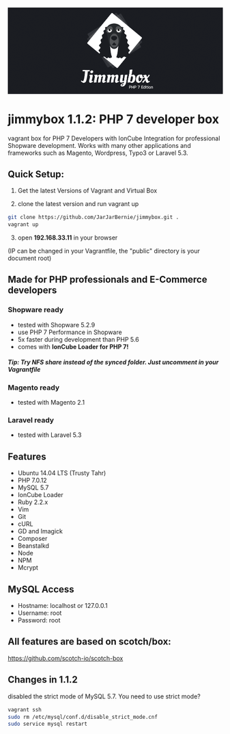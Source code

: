 ![alt tag](https://raw.githubusercontent.com/JarJarBernie/jimmybox/master/public/src/jimmybox.png)

# jimmybox 1.1.2: PHP 7 developer box
vagrant box for PHP 7 Developers with IonCube Integration for professional Shopware development. Works with many other applications and frameworks such as Magento, Wordpress, Typo3 or Laravel 5.3.

## Quick Setup:
1) Get the latest Versions of Vagrant and Virtual Box

2) clone the latest version and run vagrant up
```bash
git clone https://github.com/JarJarBernie/jimmybox.git .
vagrant up
```

3) open **192.168.33.11** in your browser

(IP can be changed in your Vagrantfile, the "public" directory is your document root)

## Made for PHP professionals and E-Commerce developers
### Shopware ready
- tested with Shopware 5.2.9
- use PHP 7 Performance in Shopware
- 5x faster during development than PHP 5.6
- comes with **IonCube Loader for PHP 7!**

##### Tip: Try NFS share instead of the synced folder. Just uncomment in your Vagrantfile

### Magento ready
- tested with Magento 2.1

### Laravel ready
- tested with Laravel 5.3


## Features
- Ubuntu 14.04 LTS (Trusty Tahr)
- PHP 7.0.12
- MySQL 5.7
- IonCube Loader
- Ruby 2.2.x
- Vim
- Git
- cURL
- GD and Imagick
- Composer
- Beanstalkd
- Node
- NPM
- Mcrypt

## MySQL Access

- Hostname: localhost or 127.0.0.1
- Username: root
- Password: root

## All features are based on scotch/box:
https://github.com/scotch-io/scotch-box

## Changes in 1.1.2
disabled the strict mode of MySQL 5.7. You need to use strict mode?

```bash
vagrant ssh
sudo rm /etc/mysql/conf.d/disable_strict_mode.cnf
sudo service mysql restart
```